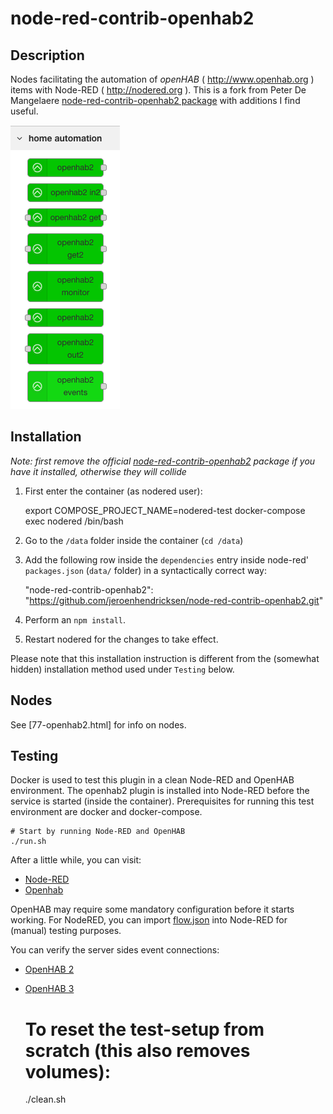 # node-red-contrib-openhab2

## Description

Nodes facilitating the automation of *openHAB* ( <http://www.openhab.org> ) items with Node-RED ( <http://nodered.org> ). This is a fork from Peter De Mangelaere [node-red-contrib-openhab2 package](https://flows.nodered.org/node/node-red-contrib-openhab2) with additions I find useful.

![OpenHAB2 Node-RED nodes](images/openhab2_nodes.png)

## Installation

_Note:  first remove the official [node-red-contrib-openhab2](https://flows.nodered.org/node/node-red-contrib-openhab2) package if you have it installed, otherwise they will collide_

1. First enter the container (as nodered user):

    export COMPOSE_PROJECT_NAME=nodered-test
    docker-compose exec nodered /bin/bash

1. Go to the `/data` folder inside the container (`cd /data`)
1. Add the following row inside the `dependencies` entry inside node-red' `packages.json` (`data/` folder) in a syntactically correct way:

    "node-red-contrib-openhab2": "https://github.com/jeroenhendricksen/node-red-contrib-openhab2.git"

1. Perform an `npm install`.
1. Restart nodered for the changes to take effect.

Please note that this installation instruction is different from the (somewhat hidden) installation method used under `Testing` below.

## Nodes

See [77-openhab2.html] for info on nodes.

## Testing

Docker is used to test this plugin in a clean Node-RED and OpenHAB environment.
The openhab2 plugin is installed into Node-RED before the service is started (inside the container).
Prerequisites for running this test environment are docker and docker-compose.

    # Start by running Node-RED and OpenHAB
    ./run.sh

After a little while, you can visit:

- [Node-RED](http://localhost:1880)
- [Openhab](http://localhost:8080)

OpenHAB may require some mandatory configuration before it starts working.
For NodeRED, you can import [flow.json](test/nodered/flow.json) into Node-RED for (manual) testing purposes.

You can verify the server sides event connections:

- [OpenHAB 2](http://localhost:8080/rest/events?topics=smarthome/items)
- [OpenHAB 3](http://localhost:8081/rest/events?topics=openhab/items)

    # To reset the test-setup from scratch (this also removes volumes):
    ./clean.sh
